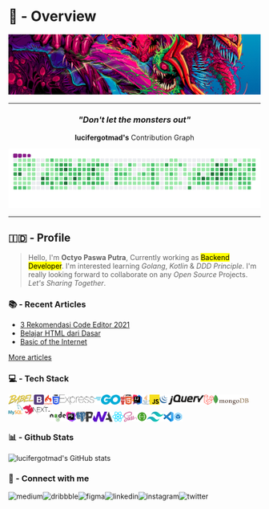 # 👑 - Overview

![Great Monster](https://github.com/lucifergotmad/lucifergotmad/blob/main/src/images/README.png)

---

<div align="center">
  
### _"Don't let the monsters out"_

**lucifergotmad's** Contribution Graph

![My Contribution Graph](https://github.com/lucifergotmad/lucifergotmad/blob/output/github-contribution-grid-snake.gif)

</div>
 
 ---
 
 
## 🇮🇩 - Profile

> Hello, I'm **Octyo Paswa Putra**, Currently working as <mark>Backend Developer</mark>. I'm interested learning *Golang*, *Kotlin* & *DDD Principle*. I'm really looking forward to collaborate on any *Open Source* Projects. *Let's Sharing Together*.

### 📚 - Recent Articles

<!-- BLOG-POST-LIST:START -->
- [3 Rekomendasi Code Editor 2021](https://lucifergotmad.medium.com/3-rekomendasi-code-editor-2021-ec881228c26a?source=rss-968267977812------2)
- [Belajar HTML dari Dasar](https://lucifergotmad.medium.com/belajar-html-dari-dasar-44494776a410?source=rss-968267977812------2)
- [Basic of the Internet](https://lucifergotmad.medium.com/basic-of-the-internet-a944b2cbf31b?source=rss-968267977812------2)
<!-- BLOG-POST-LIST:END -->
[More articles](https://lucifergotmad.medium.com)


### 💻 - Tech Stack

<div align="center">

<img align="left" height="20" src="https://github.com/lucifergotmad/lucifergotmad/blob/main/src/icons/logos_babel.png">

<img align="left" height="20" src="https://github.com/lucifergotmad/lucifergotmad/blob/main/src/icons/logos_bootstrap.png">

<img align="left" height="20" src="https://github.com/lucifergotmad/lucifergotmad/blob/main/src/icons/logos_codeigniter.png">

<img align="left" height="20" src="https://github.com/lucifergotmad/lucifergotmad/blob/main/src/icons/logos_css-3.png">

<img align="left" height="20" src="https://github.com/lucifergotmad/lucifergotmad/blob/main/src/icons/logos_express.png">

<img align="left" height="20" src="https://github.com/lucifergotmad/lucifergotmad/blob/main/src/icons/logos_go.png">

<img align="left" height="20" src="https://github.com/lucifergotmad/lucifergotmad/blob/main/src/icons/logos_gulp.png">

<img align="left" height="20" src="https://github.com/lucifergotmad/lucifergotmad/blob/main/src/icons/logos_html-5.png">

<img align="left" height="20" src="https://github.com/lucifergotmad/lucifergotmad/blob/main/src/icons/logos_intellij-idea.png">

<img align="left" height="20" src="https://github.com/lucifergotmad/lucifergotmad/blob/main/src/icons/logos_java.png">

<img align="left" height="20" src="https://github.com/lucifergotmad/lucifergotmad/blob/main/src/icons/logos_javascript.png">

<img align="left" height="20" src="https://github.com/lucifergotmad/lucifergotmad/blob/main/src/icons/logos_jquery.png">

<img align="left" height="20" src="https://github.com/lucifergotmad/lucifergotmad/blob/main/src/icons/logos_laravel.png">

<img align="left" height="20" src="https://github.com/lucifergotmad/lucifergotmad/blob/main/src/icons/logos_mongodb.png">

<img align="left" height="20" src="https://github.com/lucifergotmad/lucifergotmad/blob/main/src/icons/logos_mysql.png">

<img align="left" height="20" src="https://github.com/lucifergotmad/lucifergotmad/blob/main/src/icons/logos_nestjs.png">

<img align="left" height="20" src="https://github.com/lucifergotmad/lucifergotmad/blob/main/src/icons/logos_nextjs.png">
 
<br>  

<br>

<img align="left" height="20" src="https://github.com/lucifergotmad/lucifergotmad/blob/main/src/icons/logos_nodejs.png">

<img align="left" height="20" src="https://github.com/lucifergotmad/lucifergotmad/blob/main/src/icons/logos_phpstorm.png">

<img align="left" height="20" src="https://github.com/lucifergotmad/lucifergotmad/blob/main/src/icons/logos_postgresql.png">

<img align="left" height="20" src="https://github.com/lucifergotmad/lucifergotmad/blob/main/src/icons/logos_pwa.png">

<img align="left" height="20" src="https://github.com/lucifergotmad/lucifergotmad/blob/main/src/icons/logos_react.png">

<img align="left" height="20" src="https://github.com/lucifergotmad/lucifergotmad/blob/main/src/icons/logos_sass.png">

<img align="left" height="20" src="https://github.com/lucifergotmad/lucifergotmad/blob/main/src/icons/logos_swagger.png">

<img align="left" height="20" src="https://github.com/lucifergotmad/lucifergotmad/blob/main/src/icons/logos_tailwindcss-icon.png">

<img align="left" height="20" src="https://github.com/lucifergotmad/lucifergotmad/blob/main/src/icons/logos_visual-studio-code.png">

<img align="left" height="20" src="https://github.com/lucifergotmad/lucifergotmad/blob/main/src/icons/logos_webpack.png">
  
</div>

<br>


### 📊 - Github Stats

![lucifergotmad's GitHub stats](https://github-readme-stats.vercel.app/api?username=lucifergotmad&count_private=true&show_icons=true)

### 🤝 - Connect with me

<div align="center">

[<img align="left" alt="medium" src="https://img.shields.io/badge/medium-%2312100E.svg?&style=for-the-badge&logo=medium&logoColor=white" />](https://lucifergotmad.medium.com)

[<img align="left" alt="dribbble" src="https://img.shields.io/badge/Dribbble-EA4C89?style=for-the-badge&logo=dribbble&logoColor=white" />](https://dribbble.com/lucifergotmad)

[<img align="left" alt="figma" src="https://img.shields.io/badge/Figma-F24E1E?style=for-the-badge&logo=figma&logoColor=white" />](https://www.figma.com/@lucifergotmahttps://stackoverflow.com/users/18253772/octyo-paswa-putrad)

[<img align="left" alt="linkedin" src="https://img.shields.io/badge/LinkedIn-0077B5?style=for-the-badge&logo=linkedin&logoColor=white" />](https://www.linkedin.com/in/octyo-paswa-putra-9a64351b6/)

[<img align="left" alt="instagram" src="https://img.shields.io/badge/Instagram-E4405F?style=for-the-badge&logo=instagram&logoColor=white" />](https://www.instagram.com/lucifergotmad/)

[<img align="left" alt="twitter" src="https://img.shields.io/badge/Twitter-1DA1F2?style=for-the-badge&logo=twitter&logoColor=white" />](https://twitter.com/lucifergotmad)
  
</div>

<br>


